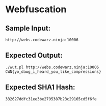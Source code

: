 # Webfuscation

## Sample Input:

```
http://webs.codewarz.ninja:10006
```
## Expected Output:

```
./wut.pl http://webs.codewarz.ninja:10006
CWN{yo_dawg_i_heard_you_like_compressions}
```
## Expected SHA1 Hash:

```
332627ddfc31ee3be2795387b23c29165cd5f6fe
```
